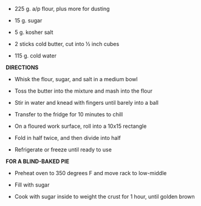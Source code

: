 -   225 g. a/p flour, plus more for dusting

-   15 g. sugar

-   5 g. kosher salt

-   2 sticks cold butter, cut into ½ inch cubes

-   115 g. cold water

**DIRECTIONS**

-   Whisk the flour, sugar, and salt in a medium bowl

-   Toss the butter into the mixture and mash into the flour

-   Stir in water and knead with fingers until barely into a ball

-   Transfer to the fridge for 10 minutes to chill

-   On a floured work surface, roll into a 10x15 rectangle

-   Fold in half twice, and then divide into half

-   Refrigerate or freeze until ready to use

**FOR A BLIND-BAKED PIE**

-   Preheat oven to 350 degrees F and move rack to low-middle

-   Fill with sugar

-   Cook with sugar inside to weight the crust for 1 hour, until golden
    brown
